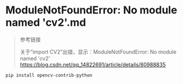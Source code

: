 # ModuleNotFoundError: No module named 'cv2'.md

> 参考链接
> 
> 关于“import CV2”出错，显示：ModuleNotFoundError: No module named 'cv2'
> <https://blog.csdn.net/qq_14822691/article/details/80988835>
>
>


    pip install opencv-contrib-python

